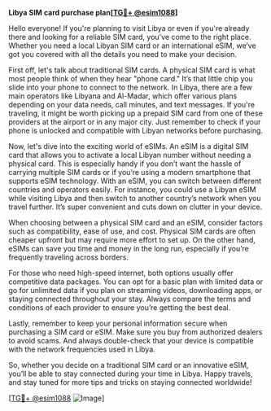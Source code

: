 **Libya SIM card purchase plan[[TG💪+ @esim1088](https://t.me/s/esim1088)]**

Hello everyone! If you're planning to visit Libya or even if you're already there and looking for a reliable SIM card, you've come to the right place. Whether you need a local Libyan SIM card or an international eSIM, we’ve got you covered with all the details you need to make your decision.

First off, let's talk about traditional SIM cards. A physical SIM card is what most people think of when they hear "phone card." It’s that little chip you slide into your phone to connect to the network. In Libya, there are a few main operators like Libyana and Al-Madar, which offer various plans depending on your data needs, call minutes, and text messages. If you're traveling, it might be worth picking up a prepaid SIM card from one of these providers at the airport or in any major city. Just remember to check if your phone is unlocked and compatible with Libyan networks before purchasing.

Now, let's dive into the exciting world of eSIMs. An eSIM is a digital SIM card that allows you to activate a local Libyan number without needing a physical card. This is especially handy if you don’t want the hassle of carrying multiple SIM cards or if you’re using a modern smartphone that supports eSIM technology. With an eSIM, you can switch between different countries and operators easily. For instance, you could use a Libyan eSIM while visiting Libya and then switch to another country’s network when you travel further. It’s super convenient and cuts down on clutter in your device.

When choosing between a physical SIM card and an eSIM, consider factors such as compatibility, ease of use, and cost. Physical SIM cards are often cheaper upfront but may require more effort to set up. On the other hand, eSIMs can save you time and money in the long run, especially if you’re frequently traveling across borders.

For those who need high-speed internet, both options usually offer competitive data packages. You can opt for a basic plan with limited data or go for unlimited data if you plan on streaming videos, downloading apps, or staying connected throughout your stay. Always compare the terms and conditions of each provider to ensure you’re getting the best deal.

Lastly, remember to keep your personal information secure when purchasing a SIM card or eSIM. Make sure you buy from authorized dealers to avoid scams. And always double-check that your device is compatible with the network frequencies used in Libya.

So, whether you decide on a traditional SIM card or an innovative eSIM, you’ll be able to stay connected during your time in Libya. Happy travels, and stay tuned for more tips and tricks on staying connected worldwide!

[[TG💪+ @esim1088](https://t.me/s/esim1088) ![Image](https://i.postimg.cc/Y0z9fWf4/image.png)]